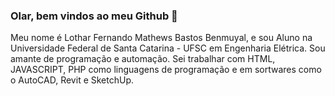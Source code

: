### Olar, bem vindos ao meu Github 👋

Meu nome é Lothar Fernando Mathews Bastos Benmuyal, e sou Aluno na Universidade Federal de Santa Catarina - UFSC em Engenharia Elétrica. Sou amante de programação e automação. Sei trabalhar com HTML, JAVASCRIPT, PHP como linguagens de programação e em sortwares como o AutoCAD, Revit e SketchUp.
